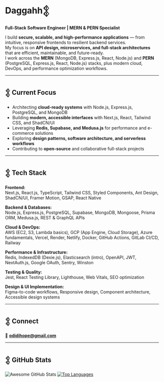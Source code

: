 # Daggahh𒉭  
**Full-Stack Software Engineer | MERN & PERN Specialist**

I build **secure, scalable, and high-performance applications** — from intuitive, responsive frontends to resilient backend services.  
My focus is on **API design, microservices, and full-stack architectures** that are efficient, maintainable, and future-ready.  
I work across the **MERN** (MongoDB, Express.js, React, Node.js) and **PERN** (PostgreSQL, Express.js, React, Node.js) stacks, plus modern cloud, DevOps, and performance optimization workflows.

---

## 𒉭 Current Focus
- Architecting **cloud-ready systems** with Node.js, Express.js, PostgreSQL, and MongoDB  
- Building **modern, accessible interfaces** with Next.js, React, Tailwind CSS, and ShadCN/UI  
- Leveraging **Redis, Supabase, and Medusa.js** for performance and e-commerce solutions  
- Exploring **design patterns, software architecture, and serverless workflows**  
- Contributing to **open-source** and collaborative full-stack projects  

---

## 𒉭 Tech Stack

**Frontend:**  
Next.js, React.js, TypeScript, Tailwind CSS, Styled Components, Ant Design, ShadCN/UI, Framer Motion, GSAP, React Native  

**Backend & Databases:**  
Node.js, Express.js, PostgreSQL, Supabase, MongoDB, Mongoose, Prisma ORM, Medusa.js, REST & GraphQL APIs  

**Cloud & DevOps:**  
AWS (EC2, S3, Lambda basics), GCP (App Engine, Cloud Storage), Azure fundamentals, Vercel, Render, Netlify, Docker, GitHub Actions, GitLab CI/CD, Railway  

**Performance & Infrastructure:**  
Redis, IndexedDB (Dexie.js), Elasticsearch (intro), OpenAPI, JWT, NextAuth.js, Google OAuth, Sentry, Winston  

**Testing & Quality:**  
Jest, React Testing Library, Lighthouse, Web Vitals, SEO optimization  

**Design & UI Implementation:**  
Figma-to-code workflows, Responsive design, Component architecture, Accessible design systems  

---

## 𒉭 Connect
📧 **odidihope@gmail.com**  

---

## 𒉭 GitHub Stats  
![Awesome GitHub Stats](https://awesome-github-stats.azurewebsites.net/user-stats/Daggahh?cardType=github&theme=dark) [![Top Languages](https://daggahh-readme-stats.vercel.app/api/top-langs/?username=Daggahh&layout=donut&theme=chartreuse-dark)](https://github.com/Daggahh/github-readme-stats)
